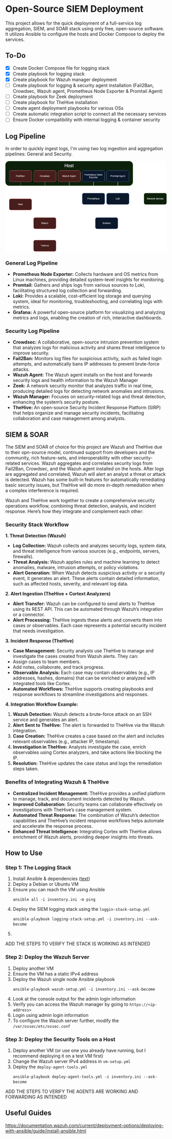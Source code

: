# Open-Source SIEM Deployment

This project allows for the quick deployment of a full-service log aggregation, SIEM, and SOAR stack using only free, open-source software. It utilizes Ansible to configure the hosts and Docker Compose to deploy the services.

## To-Do

- [x] Create Docker Compose file for logging stack
- [x] Create playbook for logging stack
- [x] Create playbook for Wazuh manager deployment
- [ ] Create playbook for logging & security agent installation (Fail2Ban, Crowdsec, Wazuh agent, Prometheus Node Exporter & Promtail Agent)
- [ ] Create playbook for Zeek deployment
- [ ] Create playbook for TheHive installation
- [ ] Create agent deployment playbooks for various OSs
- [ ] Create automatic integration script to connect all the necessary services
- [ ] Ensure Docker compatibility with internal logging & container security

## Log Pipeline

In order to quickly ingest logs, I'm using two log ingestion and aggregation pipelines: General and Security.

![alt text](https://github.com/echumley/FOSS-SIEM-Stack/blob/99313b9ac5624133c00f900c6e75f3850bf9ce1c/Security-Stack.drawio.png)

### General Log Pipeline

* **Prometheus Node Exporter:** Collects hardware and OS metrics from Linux machines, providing detailed system-level insights for monitoring.
* **Promtail:** Gathers and ships logs from various sources to Loki, facilitating structured log collection and forwarding.
* **Loki:** Provides a scalable, cost-efficient log storage and querying system, ideal for monitoring, troubleshooting, and correlating logs with metrics.
* **Grafana:** A powerful open-source platform for visualizing and analyzing metrics and logs, enabling the creation of rich, interactive dashboards.

### Security Log Pipeline

* **Crowdsec:** A collaborative, open-source intrusion prevention system that analyzes logs for malicious activity and shares threat intelligence to improve security.
* **Fail2Ban:** Monitors log files for suspicious activity, such as failed login attempts, and automatically bans IP addresses to prevent brute-force attacks.
* **Wazuh Agent:** The Wazuh agent installs on the host and forwards security logs and health information to the Wazuh Manager
* **Zeek:** A network security monitor that analyzes traffic in real time, producing detailed logs for detecting network anomalies and intrusions.
* **Wazuh Manager:** Focuses on security-related logs and threat detection, enhancing the system’s security posture.
* **TheHive:** An open-source Security Incident Response Platform (SIRP) that helps organize and manage security incidents, facilitating collaboration and case management among analysts.

## SIEM & SOAR

The SIEM and SOAR of choice for this project are Wazuh and TheHive due to their opn-source model, continued support from developers and the community, rich feature-sets, and interoperability with other security-related services. Wazuh aggregates and correlates security logs from Fail2Ban, Crowdsec, and the Wazuh agent installed on the hosts. After logs are aggregated and correlated, Wazuh will alert an analyst a threat or attack is detected. Wazuh has some built-in features for automatically remediating basic security issues, but TheHive will do more in-depth remediation when a complex interference is required.

Wazuh and TheHive work together to create a comprehensive security operations workflow, combining threat detection, analysis, and incident response. Here’s how they integrate and complement each other:

### Security Stack Workflow

**1. Threat Detection (Wazuh)**

* **Log Collection:** Wazuh collects and analyzes security logs, system data, and threat intelligence from various sources (e.g., endpoints, servers, firewalls).
* **Threat Analysis:** Wazuh applies rules and machine learning to detect anomalies, malware, intrusion attempts, or policy violations.
* **Alert Generation:** When Wazuh detects suspicious activity or a security event, it generates an alert. These alerts contain detailed information, such as affected hosts, severity, and relevant log data.

**2. Alert Ingestion (TheHive + Cortext Analyzers)**

* **Alert Transfer:** Wazuh can be configured to send alerts to TheHive using its REST API. This can be automated through Wazuh’s integration or a connector.
* **Alert Processing:** TheHive ingests these alerts and converts them into cases or observables. Each case represents a potential security incident that needs investigation.

**3. Incident Response (TheHive)**

* **Case Management:** 
Security analysts use TheHive to manage and investigate the cases created from Wazuh alerts. They can:
* Assign cases to team members.
* Add notes, collaborate, and track progress.
* **Observable Analysis:** Each case may contain observables (e.g., IP addresses, hashes, domains) that can be enriched or analyzed with integrated tools like Cortex.
* **Automated Workflows:** TheHive supports creating playbooks and response workflows to streamline investigations and responses.

**4. Integration Workflow Example:**

1. **Wazuh Detection:** Wazuh detects a brute-force attack on an SSH service and generates an alert.
2. **Alert Sent to TheHive:** The alert is forwarded to TheHive via the Wazuh integration.
3. **Case Creation:** TheHive creates a case based on the alert and includes relevant observables (e.g., attacker IP, timestamp).
4. **Investigation in TheHive:** Analysts investigate the case, enrich observables using Cortex analyzers, and take actions like blocking the IP.
4. **Resolution:** TheHive updates the case status and logs the remediation steps taken.

### Benefits of Integrating Wazuh & TheHive

* **Centralized Incident Management:** TheHive provides a unified platform to manage, track, and document incidents detected by Wazuh.
* **Improved Collaboration:** Security teams can collaborate effectively on investigations with TheHive’s case management system.
* **Automated Threat Response:** The combination of Wazuh’s detection capabilities and TheHive’s incident response workflows helps automate and accelerate the response process.
* **Enhanced Threat Intelligence:** Integrating Cortex with TheHive allows enrichment of Wazuh alerts, providing deeper insights into threats.

## How to Use

### Step 1: The Logging Stack

1. Install Ansible & dependencies ([text](https://documentation.wazuh.com/current/deployment-options/deploying-with-ansible/guide/install-ansible.html))
2. Deploy a Debian or Ubuntu VM
3. Ensure you can reach the VM using Ansible
    ```
    ansible all -i inventory.ini -m ping
    ```
4. Deploy the SIEM logging stack using the `loggin-stack-setup.yml`
    ```
    ansible-playbook logging-stack-setup.yml -i inventory.ini --ask-become
    ```
5. 
ADD THE STEPS TO VERIFY THE STACK IS WORKING AS INTENDED

### Step 2: Deploy the Wazuh Server

1. Deploy another VM
2. Ensure the VM has a static IPv4 address
3. Deploy the Wazuh single node Ansible playbook
    ```
    ansible-playbook wazuh-setup.yml -i inventory.ini --ask-become
    ```
4. Look at the console output for the admin login information
5. Verify you can access the Wazuh manager by going to `https://<ip-address>`
6. Login using admin login information
7. To configure the Wazuh server further, modify the `/var/ossec/etc/ossec.conf`

### Step 3: Deploy the Security Tools on a Host

1. Deploy another VM (or use one you already have running, but I recommend deploying it on a test VM first)
2. Change the Wazuh server IPv4 address in `vm-setup.yml`
2. Deploy the `deploy-agent-tools.yml`
    ```
    ansible-playbook deploy-agent-tools.yml -i inventory.ini --ask-become
    ```

ADD THE STEPS TO VERIFY THE AGENTS ARE WORKING AND FORWARDING AS INTENDED

## Useful Guides

https://documentation.wazuh.com/current/deployment-options/deploying-with-ansible/guide/install-ansible.html

